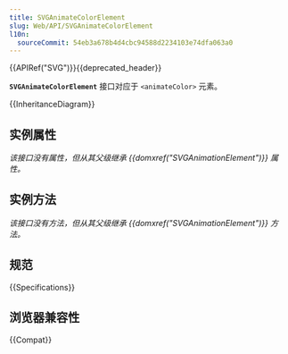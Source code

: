 ```yaml
---
title: SVGAnimateColorElement
slug: Web/API/SVGAnimateColorElement
l10n:
  sourceCommit: 54eb3a678b4d4cbc94588d2234103e74dfa063a0
---
```


{{APIRef("SVG")}}{{deprecated_header}}

**`SVGAnimateColorElement`** 接口对应于 `<animateColor>` 元素。

{{InheritanceDiagram}}

## 实例属性

_该接口没有属性，但从其父级继承 {{domxref("SVGAnimationElement")}} 属性。_

## 实例方法

_该接口没有方法，但从其父级继承 {{domxref("SVGAnimationElement")}} 方法。_

## 规范

{{Specifications}}

## 浏览器兼容性

{{Compat}}
